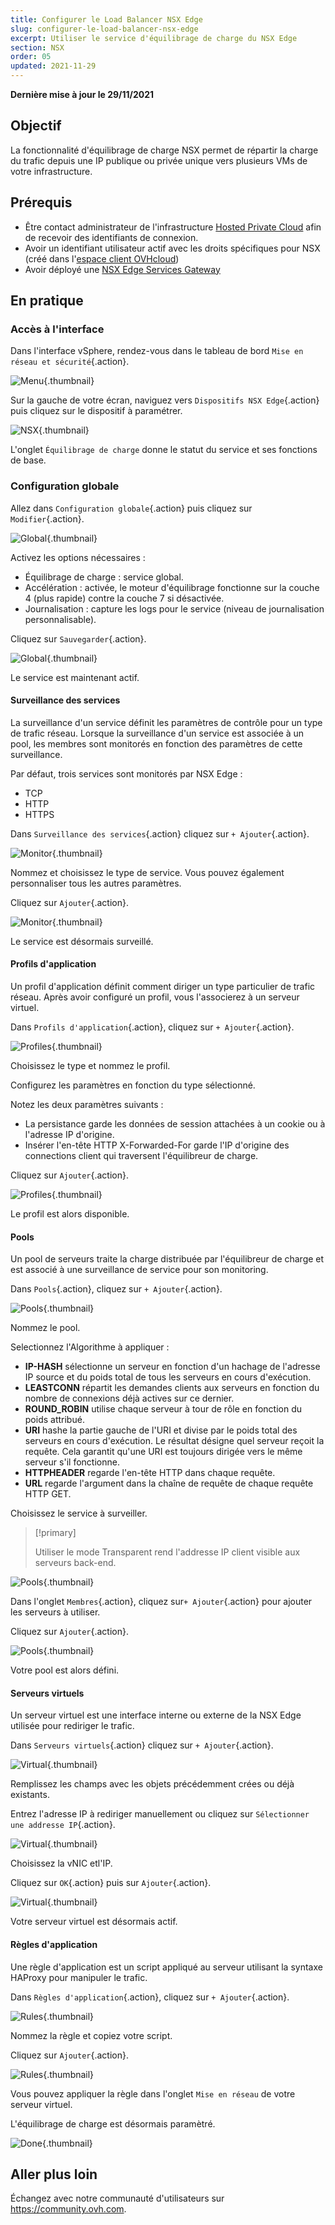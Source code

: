 ```yaml
---
title: Configurer le Load Balancer NSX Edge
slug: configurer-le-load-balancer-nsx-edge
excerpt: Utiliser le service d'équilibrage de charge du NSX Edge
section: NSX
order: 05
updated: 2021-11-29
---
```


**Dernière mise à jour le 29/11/2021**

## Objectif

La fonctionnalité d'équilibrage de charge NSX permet de répartir la charge du trafic depuis une IP publique ou privée unique vers plusieurs VMs de votre infrastructure.

## Prérequis

- Être contact administrateur de l'infrastructure [Hosted Private Cloud](https://www.ovhcloud.com/fr-ca/enterprise/products/hosted-private-cloud/) afin de recevoir des identifiants de connexion.
- Avoir un identifiant utilisateur actif avec les droits spécifiques pour NSX (créé dans l'[espace client OVHcloud](https://ca.ovh.com/auth/?action=gotomanager&from=https://www.ovh.com/ca/fr/&ovhSubsidiary=qc))
- Avoir déployé une [NSX Edge Services Gateway](https://docs.ovh.com/ca/fr/private-cloud/comment-deployer-une-nsx-edge-gateway/)

## En pratique

### Accès à l'interface

Dans l'interface vSphere, rendez-vous dans le tableau de bord `Mise en réseau et sécurité`{.action}.

![Menu](images/en01dash.png){.thumbnail}

Sur la gauche de votre écran, naviguez vers `Dispositifs NSX Edge`{.action} puis cliquez sur le dispositif à paramétrer.

![NSX](images/en02nsx.png){.thumbnail}

L'onglet `Équilibrage de charge` donne le statut du service et ses fonctions de base.

### Configuration globale

Allez dans `Configuration globale`{.action} puis cliquez sur `Modifier`{.action}.

![Global](images/en03edit.png){.thumbnail}

Activez les options nécessaires :

- Équilibrage de charge : service global.
- Accélération : activée, le moteur d'équilibrage fonctionne sur la couche 4 (plus rapide) contre la couche 7 si désactivée. 
- Journalisation : capture les logs pour le service (niveau de journalisation personnalisable).

Cliquez sur `Sauvegarder`{.action}.

![Global](images/en04conf.png){.thumbnail}

Le service est maintenant actif.

#### Surveillance des services

La surveillance d'un service définit les paramètres de contrôle pour un type de trafic réseau. Lorsque la surveillance d'un service est associée à un pool, les membres sont monitorés en fonction des paramètres de cette surveillance.

Par défaut, trois services sont monitorés par NSX Edge :

- TCP
- HTTP
- HTTPS

Dans `Surveillance des services`{.action} cliquez sur `+ Ajouter`{.action}.     

![Monitor](images/en07service.png){.thumbnail}

Nommez et choisissez le type de service. Vous pouvez également personnaliser tous les autres paramètres.

Cliquez sur `Ajouter`{.action}.

![Monitor](images/en08monitor.png){.thumbnail}

Le service est désormais surveillé.

#### Profils d'application

Un profil d'application définit comment diriger un type particulier de trafic réseau. Après avoir configuré un profil, vous l'associerez à un serveur virtuel.

Dans `Profils d'application`{.action}, cliquez sur `+ Ajouter`{.action}.         

![Profiles](images/en06app.png){.thumbnail}

Choisissez le type et nommez le profil. 

Configurez les paramètres en fonction du type sélectionné.

Notez les deux paramètres suivants :

- La persistance garde les données de session attachées à un cookie ou à l'adresse IP d'origine.
- Insérer l'en-tête HTTP X-Forwarded-For garde l'IP d'origine des connections client qui traversent l'équilibreur de charge.

Cliquez sur `Ajouter`{.action}.

![Profiles](images/en06profile.png){.thumbnail}

Le profil est alors disponible.

#### Pools

Un pool de serveurs traite la charge distribuée par l'équilibreur de charge et est associé à une surveillance de service pour son monitoring.

Dans `Pools`{.action}, cliquez sur `+ Ajouter`{.action}.     

![Pools](images/en09pool.png){.thumbnail}

Nommez le pool.

Selectionnez l'Algorithme à appliquer :

- **IP-HASH** sélectionne un serveur en fonction d'un hachage de l'adresse IP source et du poids total de tous les serveurs en cours d'exécution.
- **LEASTCONN** répartit les demandes clients aux serveurs en fonction du nombre de connexions déjà actives sur ce dernier.
- **ROUND_ROBIN** utilise chaque serveur à tour de rôle en fonction du poids attribué.
- **URI** hashe la partie gauche de l'URI et divise par le poids total des serveurs en cours d'exécution. Le résultat désigne quel serveur reçoit la requête. Cela garantit qu'une URI est toujours dirigée vers le même serveur s'il fonctionne.
- **HTTPHEADER** regarde l'en-tête HTTP dans chaque requête.
- **URL** regarde l'argument dans la chaîne de requête de chaque requête HTTP GET.

Choisissez le service à surveiller.

> [!primary]
>
> Utiliser le mode Transparent rend l'addresse IP client visible aux serveurs back-end.

![Pools](images/en10genpool.png){.thumbnail}

Dans l'onglet `Membres`{.action}, cliquez sur`+ Ajouter`{.action} pour ajouter les serveurs à utiliser.

Cliquez sur `Ajouter`{.action}.

![Pools](images/en11members.png){.thumbnail}

Votre pool est alors défini.

#### Serveurs virtuels

Un serveur virtuel est une interface interne ou externe de la NSX Edge utilisée pour rediriger le trafic.

Dans `Serveurs virtuels`{.action} cliquez sur `+ Ajouter`{.action}.     

![Virtual](images/en11virtual.png){.thumbnail}

Remplissez les champs avec les objets précédemment crées ou déjà existants.

Entrez l'adresse IP à rediriger manuellement ou cliquez sur `Sélectionner une addresse IP`{.action}.

![Virtual](images/en12serv.png){.thumbnail}

Choisissez la vNIC etl'IP.

Cliquez sur `OK`{.action} puis sur `Ajouter`{.action}.

![Virtual](images/en13IP.png){.thumbnail}

Votre serveur virtuel est désormais actif.

#### Règles d'application

Une règle d'application est un script appliqué au serveur utilisant la syntaxe HAProxy pour manipuler le trafic.

Dans `Règles d'application`{.action}, cliquez sur `+ Ajouter`{.action}.     

![Rules](images/en14app.png){.thumbnail}

Nommez la règle et copiez votre script.   

Cliquez sur `Ajouter`{.action}.

![Rules](images/en15rule.png){.thumbnail}

Vous pouvez appliquer la règle dans l'onglet `Mise en réseau` de votre serveur virtuel.

L'équilibrage de charge est désormais paramètré.

![Done](images/en05enabled.png){.thumbnail}

## Aller plus loin

Échangez avec notre communauté d'utilisateurs sur <https://community.ovh.com>.
